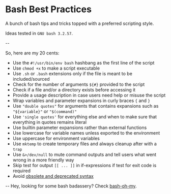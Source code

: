 # Bash Best Practices
A bunch of bash tips and tricks topped with a preferred scripting style.

Ideas tested in `GNU bash 3.2.57`.

--

So, here are my 20 cents:

- Use the `#!/usr/bin/env bash` hashbang as the first line of the script
- Use `chmod +x` to make a script executable
- Use `.sh` or `.bash` extensions only if the file is meant to be included/sourced
- Check for the number of arguments `${#}` provided to the script
- Check if a file and/or a directory exists before accessing it
- Provide a usage description in case users need help or misuse the script
- Wrap variables and parameter expansions in curly braces `{` and `}`
- Use `"double quotes"` for arguments that contains expansions such as `"${variable}"` or `"$(command)"`
- Use `'single quotes'` for everything else and when to make sure that everything in quotes remains literal
- Use builtin parameter expansions rather than external functions
- Use lowercase for variable names unless exported to the environment
- Use uppercase for environment variables
- Use `mktemp` to create temporary files and always cleanup after with a `trap`
- Use `&>/dev/null` to mute command outputs and tell users what went wrong in a more friendly way
- Skip test for output `[[ ... ]]` in if-expressions if test for exit code is required
- Avoid [obsolete and deprecated syntax](http://wiki.bash-hackers.org/scripting/obsolete)

--
Hey, looking for some bash badassery? Check [bash-oh-my](https://github.com/adrfer/bash-oh-my).
